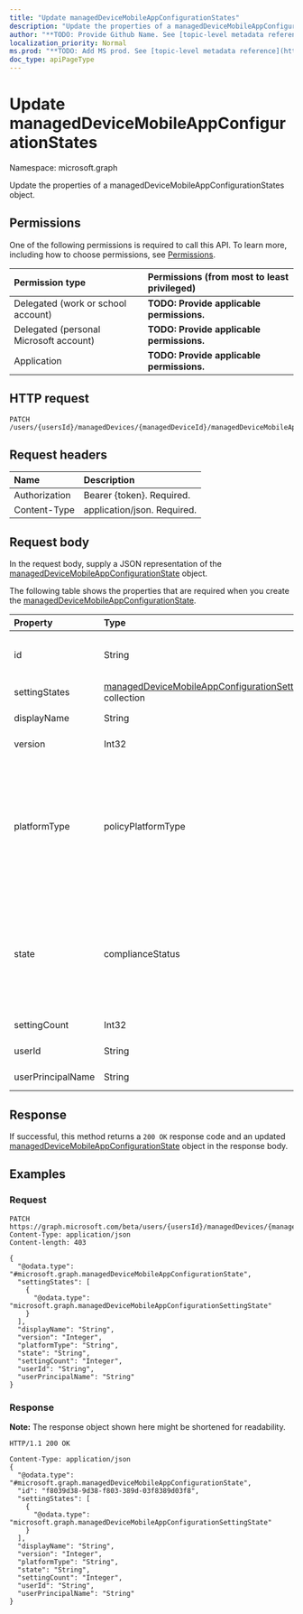 ```yaml
---
title: "Update managedDeviceMobileAppConfigurationStates"
description: "Update the properties of a managedDeviceMobileAppConfigurationStates object."
author: "**TODO: Provide Github Name. See [topic-level metadata reference](https://msgo.azurewebsites.net/add/document/guidelines/metadata.html#topic-level-metadata)**"
localization_priority: Normal
ms.prod: "**TODO: Add MS prod. See [topic-level metadata reference](https://msgo.azurewebsites.net/add/document/guidelines/metadata.html#topic-level-metadata)**"
doc_type: apiPageType
---
```


# Update managedDeviceMobileAppConfigurationStates
Namespace: microsoft.graph

Update the properties of a managedDeviceMobileAppConfigurationStates object.

## Permissions
One of the following permissions is required to call this API. To learn more, including how to choose permissions, see [Permissions](/graph/permissions-reference).

|Permission type|Permissions (from most to least privileged)|
|:---|:---|
|Delegated (work or school account)|**TODO: Provide applicable permissions.**|
|Delegated (personal Microsoft account)|**TODO: Provide applicable permissions.**|
|Application|**TODO: Provide applicable permissions.**|

## HTTP request

<!-- {
  "blockType": "ignored"
}
-->
``` http
PATCH /users/{usersId}/managedDevices/{managedDeviceId}/managedDeviceMobileAppConfigurationStates
```

## Request headers
|Name|Description|
|:---|:---|
|Authorization|Bearer {token}. Required.|
|Content-Type|application/json. Required.|

## Request body
In the request body, supply a JSON representation of the [managedDeviceMobileAppConfigurationState](../resources/intune-manageddevicemobileappconfigurationstate.md) object.

The following table shows the properties that are required when you create the [managedDeviceMobileAppConfigurationState](../resources/intune-manageddevicemobileappconfigurationstate.md).

|Property|Type|Description|
|:---|:---|:---|
|id|String|**TODO: Add Description** Inherited from [entity](../resources/entity.md)|
|settingStates|[managedDeviceMobileAppConfigurationSettingState](../resources/intune-manageddevicemobileappconfigurationsettingstate.md) collection|**TODO: Add Description**|
|displayName|String|**TODO: Add Description**|
|version|Int32|**TODO: Add Description**|
|platformType|policyPlatformType|**TODO: Add Description**. Possible values are: `android`, `androidForWork`, `iOS`, `macOS`, `windowsPhone81`, `windows81AndLater`, `windows10AndLater`, `androidWorkProfile`, `windows10XProfile`, `all`.|
|state|complianceStatus|**TODO: Add Description**. Possible values are: `unknown`, `notApplicable`, `compliant`, `remediated`, `nonCompliant`, `error`, `conflict`, `notAssigned`.|
|settingCount|Int32|**TODO: Add Description**|
|userId|String|**TODO: Add Description**|
|userPrincipalName|String|**TODO: Add Description**|



## Response

If successful, this method returns a `200 OK` response code and an updated [managedDeviceMobileAppConfigurationState](../resources/intune-manageddevicemobileappconfigurationstate.md) object in the response body.

## Examples

### Request
<!-- {
  "blockType": "request",
  "name": "update_manageddevicemobileappconfigurationstates"
}
-->
``` http
PATCH https://graph.microsoft.com/beta/users/{usersId}/managedDevices/{managedDeviceId}/managedDeviceMobileAppConfigurationStates
Content-Type: application/json
Content-length: 403

{
  "@odata.type": "#microsoft.graph.managedDeviceMobileAppConfigurationState",
  "settingStates": [
    {
      "@odata.type": "microsoft.graph.managedDeviceMobileAppConfigurationSettingState"
    }
  ],
  "displayName": "String",
  "version": "Integer",
  "platformType": "String",
  "state": "String",
  "settingCount": "Integer",
  "userId": "String",
  "userPrincipalName": "String"
}
```


### Response
**Note:** The response object shown here might be shortened for readability.
<!-- {
  "blockType": "response",
  "truncated": true
}
-->
``` http
HTTP/1.1 200 OK

Content-Type: application/json
{
  "@odata.type": "#microsoft.graph.managedDeviceMobileAppConfigurationState",
  "id": "f8039d38-9d38-f803-389d-03f8389d03f8",
  "settingStates": [
    {
      "@odata.type": "microsoft.graph.managedDeviceMobileAppConfigurationSettingState"
    }
  ],
  "displayName": "String",
  "version": "Integer",
  "platformType": "String",
  "state": "String",
  "settingCount": "Integer",
  "userId": "String",
  "userPrincipalName": "String"
}
```

